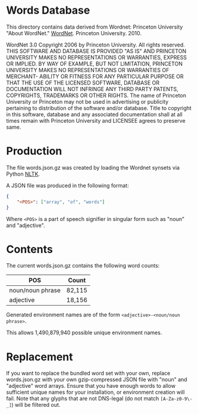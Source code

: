 # Words Database

This directory contains data derived from Wordnet:
Princeton University "About WordNet." [WordNet](https://wordnet.princeton.edu/). Princeton University. 2010.

WordNet 3.0 Copyright 2006 by Princeton University. All rights reserved.
THIS SOFTWARE AND DATABASE IS PROVIDED "AS IS" AND PRINCETON UNIVERSITY MAKES NO REPRESENTATIONS OR WARRANTIES, EXPRESS OR IMPLIED. BY WAY OF EXAMPLE, BUT NOT LIMITATION, PRINCETON UNIVERSITY MAKES NO REPRESENTATIONS OR WARRANTIES OF MERCHANT- ABILITY OR FITNESS FOR ANY PARTICULAR PURPOSE OR THAT THE USE OF THE LICENSED SOFTWARE, DATABASE OR DOCUMENTATION WILL NOT INFRINGE ANY THIRD PARTY PATENTS, COPYRIGHTS, TRADEMARKS OR OTHER RIGHTS. The name of Princeton University or Princeton may not be used in advertising or publicity pertaining to distribution of the software and/or database. Title to copyright in this software, database and any associated documentation shall at all times remain with Princeton University and LICENSEE agrees to preserve same.

# Production

The file words.json.gz was created by loading the Wordnet synsets via Python [NLTK](https://www.nltk.org/).

A JSON file was produced in the following format:

```json
{
    "<POS>": ["array", "of", "words"]
}
```

Where `<POS>` is a part of speech signifier in singular form such as "noun" and "adjective".

# Contents

The current words.json.gz contains the following word counts:

| POS | Count |
| --- | ----- |
| noun/noun phrase | 82,115 |
| adjective | 18,156 |

Generated environment names are of the form `<adjective>-<noun/noun phrase>`.

This allows 1,490,879,940 possible unique environment names.

# Replacement

If you want to replace the bundled word set with your own, replace words.json.gz with your own gzip-compressed JSON file with "noun" and "adjective" word arrays. Ensure that you have enough words to allow
sufficient unique names for your installation, or environment creation will fail. Note that any glyphs that are not DNS-legal (do not match `[A-Za-z0-9\-_]`) will be filtered out.
